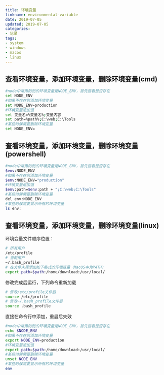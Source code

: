 ```yaml
---
title: 环境变量
linkname: environmental-variable
date: 2019-07-05
updated: 2019-07-05
categories:
- 记录
tags:
- system
- windows
- macos
- linux
---
```


## 查看环境变量，添加环境变量，删除环境变量(cmd)
```bash
#node中常用的到的环境变量是NODE_ENV，首先查看是否存在
set NODE_ENV
#如果不存在则添加环境变量
set NODE_ENV=production
#环境变量追加值
set 变量名=%变量名%;变量内容
set path=%path%;C:\web;C:\Tools
#某些时候需要删除环境变量
set NODE_ENV=
```

## 查看环境变量，添加环境变量，删除环境变量(powershell)
```bash
#node中常用的到的环境变量是NODE_ENV，首先查看是否存在
$env:NODE_ENV
#如果不存在则添加环境变量
$env:NODE_ENV="production"
#环境变量追加值
$env:path=$env:path + ";C:\web;C:\Tools"
#某些时候需要删除环境变量
del env:NODE_ENV
#某些时候需要显示所有的环境变量
ls env:
```

## 查看环境变量，添加环境变量，删除环境变量(linux)
环境变量文件顺序位置：
```bash
# 所有用户
/etc/profile
# 当前用户
~/.bash_profile
# 在文件末尾添加如下格式的环境变量（MacOS中为PATH）
export path=$path:/home/download:/usr/local/
```
修改完成后运行，下列命令重新加载
```bash
# 修改/etc/profile文件后
source /etc/profile
# 修改~/.bash_profile文件后
source .bash_profile
```
直接在命令行中添加，重启后失效
```bash
#node中常用的到的环境变量是NODE_ENV，首先查看是否存在
echo $NODE_ENV
#如果不存在则添加环境变量
export NODE_ENV=production
#环境变量追加值
export path=$path:/home/download:/usr/local/
#某些时候需要删除环境变量
unset NODE_ENV
#某些时候需要显示所有的环境变量
env
```

<!-- more -->